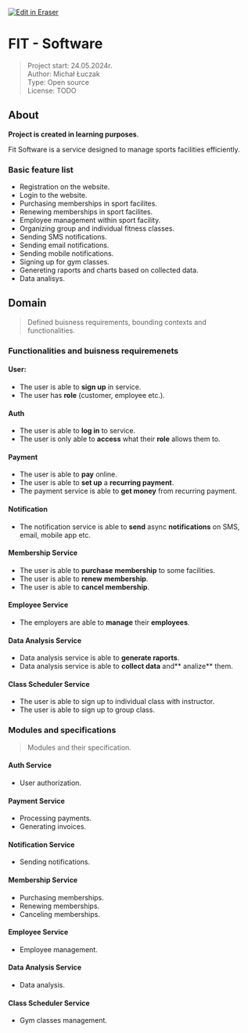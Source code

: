 <p><a target="_blank" href="https://app.eraser.io/workspace/Vwxj9n8cr8OMQBXLh7dP" id="edit-in-eraser-github-link"><img alt="Edit in Eraser" src="https://firebasestorage.googleapis.com/v0/b/second-petal-295822.appspot.com/o/images%2Fgithub%2FOpen%20in%20Eraser.svg?alt=media&amp;token=968381c8-a7e7-472a-8ed6-4a6626da5501"></a></p>

# **FIT - Software**
> Project start: 24.05.2024r. <br>
Author: Michał Łuczak <br>
Type: Open source <br>
License: TODO

## About
**Project is created in learning purposes**. 

Fit Software is a service designed to manage sports facilities efficiently.

### Basic feature list
- Registration on the website.
- Login to the website.
- Purchasing memberships in sport facilites.
- Renewing memberships in sport facilites.
- Employee management within sport facility.
- Organizing group and individual fitness classes.
- Sending SMS notifications.
- Sending email notifications.
- Sending mobile notifications.
- Signing up for gym classes.
- Genereting raports and charts based on collected data.
- Data analisys.


## **Domain**
> Defined buisness requirements, bounding contexts and functionalities. 

### Functionalities and buisness requiremenets
#### User:
- The user is able to **sign up** in service.
- The user has **role** (customer, employee etc.).
#### Auth
- The user is able to **log in** to service.
- The user is only able to **access** what their **role** allows them to.
#### Payment
- The user is able to **pay** online.
- The user is able to **set up** a **recurring payment**.
- The payment service is able to **get money** from recurring payment.
#### Notification
- The notification service is able to **send** async **notifications** on SMS, email, mobile app etc.
#### Membership Service
- The user is able to **purchase** **membership** to some facilities.
- The user is able to **renew** **membership**.
- The user is able to **cancel membership**.
#### Employee Service
- The employers are able to **manage** their **employees**.
#### Data Analysis Service
- Data analysis service is able to **generate raports**.
- Data analysis service is able to **collect data** and** analize** them.
#### Class Scheduler Service
- The user is able to sign up to individual class with instructor.
- The user is able to sign up to group class.


### Modules and specifications
> Modules and their specification.



#### Auth Service
- User authorization.
#### Payment Service
- Processing payments.
- Generating invoices.
#### Notification Service
- Sending notifications.
#### Membership Service
- Purchasing memberships.
- Renewing memberships.
- Canceling memberships.
#### Employee Service
- Employee management.
#### Data Analysis Service
- Data analysis.
#### Class Scheduler Service
- Gym classes management.




<!--- Eraser file: https://app.eraser.io/workspace/Vwxj9n8cr8OMQBXLh7dP --->